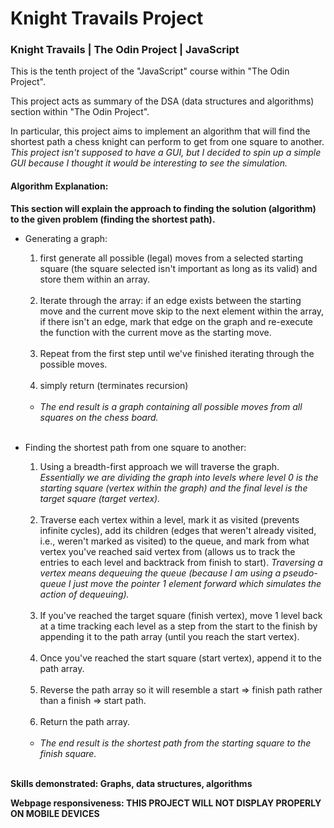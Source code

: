 # Knight Travails Project

### Knight Travails | The Odin Project | JavaScript

This is the tenth project of the "JavaScript" course within "The Odin Project".

This project acts as summary of the DSA (data structures and algorithms) section within "The Odin Project".

In particular, this project aims to implement an algorithm that will find the shortest path a chess knight can perform to get from one square to another.
*This project isn't supposed to have a GUI, but I decided to spin up a simple GUI because I thought it would be interesting to see the simulation.*

#### Algorithm Explanation:
**This section will explain the approach to finding the solution (algorithm) to the given problem (finding the shortest path).**
<br/>

- Generating a graph: 
    1) first generate all possible (legal) moves from a selected starting square (the square selected isn't important as long as its valid) and store them within an array.
    <br/>

    2) Iterate through the array: if an edge exists between the starting move and the current move skip to the next element within the array, if there isn't an edge, mark that edge on the graph and re-execute the function with the current move as the starting move.
    <br/>
    
    3) Repeat from the first step until we've finished iterating through the possible moves.
    <br/>

    4) simply return (terminates recursion)
    <br/>

    - *The end result is a graph containing all possible moves from all squares on the chess board.*
    <br/>

- Finding the shortest path from one square to another:
    1) Using a breadth-first approach we will traverse the graph.
    *Essentially we are dividing the graph into levels where level 0 is the starting square (vertex within the graph) and the final level is the target square (target vertex).*
    <br/>

    2) Traverse each vertex within a level, mark it as visited (prevents infinite cycles), add its children (edges that weren't already visited, i.e., weren't marked as visited) to the queue, and mark from what vertex you've reached said vertex from (allows us to track the entries to each level and backtrack from finish to start).
    *Traversing a vertex means dequeuing the queue (because I am using a pseudo-queue I just move the pointer 1 element forward which simulates the action of dequeuing).*
    <br/>
    
    3) If you've reached the target square (finish vertex), move 1 level back at a time tracking each level as a step from the start to the finish by appending it to the path array (until you reach the start vertex).
    <br/>

    4) Once you've reached the start square (start vertex), append it to the path array.
    <br/>

    5) Reverse the path array so it will resemble a start => finish path rather than a finish => start path.
    <br/>

    6) Return the path array.
    <br/>

    - *The end result is the shortest path from the starting square to the finish square.*
    <br/>


**Skills demonstrated: Graphs, data structures, algorithms**

**Webpage responsiveness: THIS PROJECT WILL NOT DISPLAY PROPERLY ON MOBILE DEVICES**

